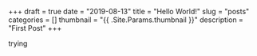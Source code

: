 +++
draft = true
date = "2019-08-13"
title = "Hello World!"
slug = "posts"
categories = []
thumbnail = "{{ .Site.Params.thumbnail }}"
description = "First Post"
+++

trying
